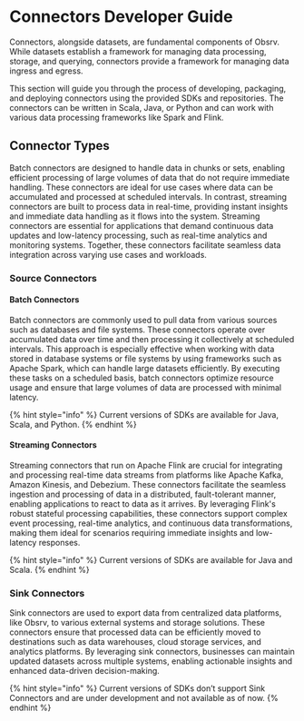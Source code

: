 # Connectors Developer Guide

Connectors, alongside datasets, are fundamental components of Obsrv. While datasets establish a framework for managing data processing, storage, and querying, connectors provide a framework for managing data ingress and egress.

This section will guide you through the process of developing, packaging, and deploying connectors using the provided SDKs and repositories. The connectors can be written in Scala, Java, or Python and can work with various data processing frameworks like Spark and Flink.

## Connector Types

Batch connectors are designed to handle data in chunks or sets, enabling efficient processing of large volumes of data that do not require immediate handling. These connectors are ideal for use cases where data can be accumulated and processed at scheduled intervals. In contrast, streaming connectors are built to process data in real-time, providing instant insights and immediate data handling as it flows into the system. Streaming connectors are essential for applications that demand continuous data updates and low-latency processing, such as real-time analytics and monitoring systems. Together, these connectors facilitate seamless data integration across varying use cases and workloads.

### Source Connectors

#### Batch Connectors

Batch connectors are commonly used to pull data from various sources such as databases and file systems. These connectors operate over accumulated data over time and then processing it collectively at scheduled intervals. This approach is especially effective when working with data stored in database systems or file systems by using frameworks such as Apache Spark, which can handle large datasets efficiently. By executing these tasks on a scheduled basis, batch connectors optimize resource usage and ensure that large volumes of data are processed with minimal latency.

{% hint style="info" %}
Current versions of SDKs are available for Java, Scala, and Python.
{% endhint %}

#### Streaming Connectors

Streaming connectors that run on Apache Flink are crucial for integrating and processing real-time data streams from platforms like Apache Kafka, Amazon Kinesis, and Debezium. These connectors facilitate the seamless ingestion and processing of data in a distributed, fault-tolerant manner, enabling applications to react to data as it arrives. By leveraging Flink's robust stateful processing capabilities, these connectors support complex event processing, real-time analytics, and continuous data transformations, making them ideal for scenarios requiring immediate insights and low-latency responses.

{% hint style="info" %}
Current versions of SDKs are available for Java and Scala.
{% endhint %}

### Sink Connectors

Sink connectors are used to export data from centralized data platforms, like Obsrv, to various external systems and storage solutions. These connectors ensure that processed data can be efficiently moved to destinations such as data warehouses, cloud storage services, and analytics platforms. By leveraging sink connectors, businesses can maintain updated datasets across multiple systems, enabling actionable insights and enhanced data-driven decision-making.

{% hint style="info" %}
Current versions of SDKs don’t support Sink Connectors and are under development and not available as of now.
{% endhint %}

